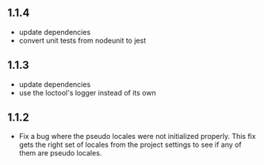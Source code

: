 ## 1.1.4

-   update dependencies
-   convert unit tests from nodeunit to jest

## 1.1.3

-   update dependencies
-   use the loctool's logger instead of its own

## 1.1.2

-   Fix a bug where the pseudo locales were not initialized properly.
    This fix gets the right set of locales from the project settings to
    see if any of them are pseudo locales.
